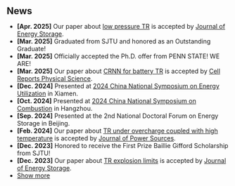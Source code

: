 <h2 style="margin: 60px 0px 10px;">News</h2>

<ul>
<li><strong>[Apr. 2025]</strong> Our paper about <a href="https://doi.org/10.1016/j.est.2025.116855">low pressure TR</a> is accepted by <a href="https://www.sciencedirect.com/journal/journal-of-energy-storage/">Journal of Energy Storage</a>.</li>
<li><strong>[Mar. 2025]</strong> Graduated from SJTU and honored as an Outstanding Graduate!</li>
<li><strong>[Mar. 2025]</strong> Officially accepted the Ph.D. offer from PENN STATE! WE ARE!</li>
<li><strong>[Mar. 2025]</strong> Our paper about <a href="https://doi.org/10.1016/j.xcrp.2025.102563">CRNN for battery TR</a> is accepted by <a href="https://www.cell.com/cell-reports-physical-science/home">Cell Reports Physical Science</a>.</li>
<li><strong>[Dec. 2024]</strong> Presented at <a href="https://eteu2024.scimeeting.cn/">2024 China National Symposium on Energy Utilization</a> in Xiamen. </li>
<li><strong>[Oct. 2024]</strong> Presented at <a href="https://combust2024.casconf.cn/">2024 China National Symposium on Combustion</a> in Hangzhou. </li>
<li><strong>[Sep. 2024]</strong> Presented at the 2nd National Doctoral Forum on Energy Storage in Beijing. </li>
<li><strong>[Feb. 2024]</strong> Our paper about <a href="https://doi.org/10.1016/j.jpowsour.2024.234237">TR under overcharge coupled with high temperature</a> is accepted by <a href="https://www.sciencedirect.com/journal/journal-of-power-sources">Journal of Power Sources</a>.</li>
<li><strong>[Dec. 2023]</strong> Honored to receive the First Prize Baillie Gifford Scholarship from SJTU!</li>
<li><strong>[Dec. 2023]</strong> Our paper about <a href="https://doi.org/10.1016/j.est.2023.110201">TR explosion limits</a> is accepted by <a href="https://www.sciencedirect.com/journal/journal-of-energy-storage/">Journal of Energy Storage</a>.</li>
  
<li> <a href="#" onclick="toggleVis(this); return false;">Show more</a> </li>
<div id="newsmore" style="display:none"> 
  <li><strong>[Jun. 2023]</strong> Our paper about <a href="https://doi.org/10.1016/j.ijhydene.2023.06.084">exergy loss under temperature fluctuations</a> is accepted by <a href="https://www.sciencedirect.com/journal/international-journal-of-hydrogen-energy">International Journal of Hydrogen Energy</a>.</li>
   <li><strong>[Dec. 2022]</strong> Presented at <a href="https://combust2022.casconf.cn/">2022 China National Symposium on Combustion</a> in Shanghai. </li>
</div>

</ul>
